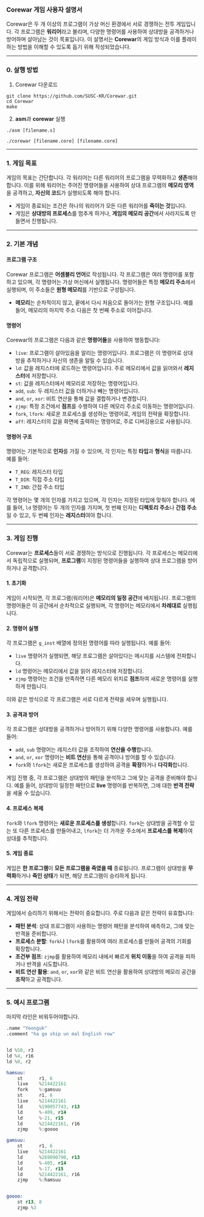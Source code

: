 ### **Corewar 게임 사용자 설명서**

Corewar은 두 개 이상의 프로그램이 가상 머신 환경에서 서로 경쟁하는 전투 게임입니다. 각 프로그램은 **워리어**라고 불리며, 다양한 명령어를 사용하여 상대방을 공격하거나 방어하며 살아남는 것이 목표입니다. 이 설명서는 **Corewar**의 게임 방식과 이를 플레이하는 방법을 이해할 수 있도록 돕기 위해 작성되었습니다.

---

### **0. 살행 방법**

1. Corewar 다운로드
```
git clone https://github.com/SUSC-KR/Corewar.git
cd Corewar
make
```

2. **asm**과 **corewar** 실행
```
./asm [filename.s]
```

```
./corewar [filename.core] [filename.core]
```


---

### **1. 게임 목표**

게임의 목표는 간단합니다. 각 워리어는 다른 워리어의 프로그램을 무력화하고 **생존**해야 합니다. 이를 위해 워리어는 주어진 명령어들을 사용하여 상대 프로그램의 **메모리 영역**을 공격하고, **자신의 코드**가 실행되도록 해야 합니다.

- 게임이 종료되는 조건은 하나의 워리어가 모든 다른 워리어를 **죽이는 것**입니다.
- 게임은 **상대방의 프로세스**를 멈추게 하거나, **게임의 메모리 공간**에서 사라지도록 만들면서 진행됩니다.

---

### **2. 기본 개념**

#### **프로그램 구조**
Corewar 프로그램은 **어셈블리 언어**로 작성됩니다. 각 프로그램은 여러 명령어를 포함하고 있으며, 각 명령어는 가상 머신에서 실행됩니다. 명령어들은 특정 **메모리 주소**에서 실행되며, 이 주소들은 **원형 메모리**를 기반으로 구성됩니다. 

- **메모리**는 순차적이지 않고, 끝에서 다시 처음으로 돌아가는 원형 구조입니다. 예를 들어, 메모리의 마지막 주소 다음은 첫 번째 주소로 이어집니다.

#### **명령어**
Corewar의 프로그램은 다음과 같은 **명령어들**을 사용하여 행동합니다:

- `live`: 프로그램이 살아있음을 알리는 명령어입니다. 프로그램은 이 명령어로 상대방을 추적하거나 자신의 생존을 알릴 수 있습니다.
- `ld`: 값을 레지스터에 로드하는 명령어입니다. 주로 메모리에서 값을 읽어와서 **레지스터**에 저장합니다.
- `st`: 값을 레지스터에서 메모리로 저장하는 명령어입니다.
- `add`, `sub`: 두 레지스터 값을 더하거나 빼는 명령어입니다.
- `and`, `or`, `xor`: 비트 연산을 통해 값을 결합하거나 변경합니다.
- `zjmp`: 특정 조건에서 **점프**를 수행하여 다른 메모리 주소로 이동하는 명령어입니다.
- `fork`, `lfork`: 새로운 프로세스를 생성하는 명령어로, 게임의 전략을 확장합니다.
- `aff`: 레지스터의 값을 화면에 출력하는 명령어로, 주로 디버깅용으로 사용됩니다.

#### **명령어 구조**
명령어는 기본적으로 **인자**를 가질 수 있으며, 각 인자는 특정 **타입**과 **형식**을 따릅니다. 예를 들어:

- `T_REG`: 레지스터 타입
- `T_DIR`: 직접 주소 타입
- `T_IND`: 간접 주소 타입

각 명령어는 몇 개의 인자를 가지고 있으며, 각 인자는 지정된 타입에 맞춰야 합니다. 예를 들어, `ld` 명령어는 두 개의 인자를 가지며, 첫 번째 인자는 **디렉토리 주소**나 **간접 주소**일 수 있고, 두 번째 인자는 **레지스터**여야 합니다.

---

### **3. 게임 진행**

Corewar는 **프로세스**들이 서로 경쟁하는 방식으로 진행됩니다. 각 프로세스는 메모리에서 독립적으로 실행되며, **프로그램**이 지정된 명령어들을 실행하여 상대 프로그램을 방어하거나 공격합니다.

#### **1. 초기화**
게임이 시작되면, 각 프로그램(워리어)은 **메모리의 일정 공간**에 배치됩니다. 프로그램의 명령어들은 이 공간에서 순차적으로 실행되며, 각 명령어는 메모리에서 **차례대로** 실행됩니다.

#### **2. 명령어 실행**
각 프로그램은 `g_inst` 배열에 정의된 명령어를 따라 실행됩니다. 예를 들어:

- `live` 명령어가 실행되면, 해당 프로그램은 살아있다는 메시지를 시스템에 전파합니다.
- `ld` 명령어는 메모리에서 값을 읽어 레지스터에 저장합니다.
- `zjmp` 명령어는 조건을 만족하면 다른 메모리 위치로 **점프**하여 새로운 명령어를 실행하게 만듭니다.

이와 같은 방식으로 각 프로그램은 서로 다르게 전략을 세우며 실행됩니다.

#### **3. 공격과 방어**
각 프로그램은 상대방을 공격하거나 방어하기 위해 다양한 명령어를 사용합니다. 예를 들어:

- `add`, `sub` 명령어는 레지스터 값을 조작하여 **연산을 수행**합니다.
- `and`, `or`, `xor` 명령어는 **비트 연산**을 통해 공격이나 방어를 할 수 있습니다.
- `fork`와 `lfork`는 새로운 프로세스를 생성하여 공격을 **확장**하거나 **다각화**합니다.

게임 진행 중, 각 프로그램은 상대방의 패턴을 분석하고 그에 맞는 공격을 준비해야 합니다. 예를 들어, 상대방이 일정한 패턴으로 **live** 명령어를 반복하면, 그에 대한 **반격 전략**을 세울 수 있습니다.

#### **4. 프로세스 복제**
`fork`와 `lfork` 명령어는 **새로운 프로세스를 생성**합니다. `fork`는 상대방을 공격할 수 있는 또 다른 프로세스를 만들어내고, `lfork`는 더 가까운 주소에서 **프로세스를 복제**하여 상대를 추적합니다.

#### **5. 게임 종료**
게임은 **한 프로그램**이 **모든 프로그램을 죽였을 때** 종료됩니다. 프로그램이 상대방을 **무력화**하거나 **죽인 상태**가 되면, 해당 프로그램이 승리하게 됩니다.

---

### **4. 게임 전략**

게임에서 승리하기 위해서는 전략이 중요합니다. 주로 다음과 같은 전략이 유효합니다:

- **패턴 분석**: 상대 프로그램이 사용하는 명령어 패턴을 분석하여 예측하고, 그에 맞는 반격을 준비합니다.
- **프로세스 분할**: `fork`나 `lfork`를 활용하여 여러 프로세스를 만들어 공격의 기회를 확장합니다.
- **조건부 점프**: `zjmp`를 활용하여 메모리 내에서 빠르게 **위치 이동**을 하여 공격을 피하거나 반격을 시도합니다.
- **비트 연산 활용**: `and`, `or`, `xor`와 같은 비트 연산을 활용하여 상대방의 메모리 공간을 **조작**하고 공격합니다.

---

### **5. 예시 프로그램**
마지막 라인은 비워두어야합니다.

``` asm
.name "Yeonguk"
.comment "ha go ship un mal English row"


ld %50, r3
ld %4, r16
ld %0, r2

hamsuu:
	st		r1, 6
	live	%214422161
	fork	%:gamsuu
	st		r1, 6
	live	%214422161
	ld		%190057743, r13
	ld		%-409, r14
	ld		%-21, r15
	ld		%214422161, r16
	zjmp	%:goooo

gamsuu:
	st		r1, 6
	live	%214422161
	ld		%269090790, r13
	ld		%-405, r14
	ld		%-17, r15
	ld		%214422161, r16
	zjmp	%:hamsuu


goooo:
	st r13, 8
	zjmp %3

```
